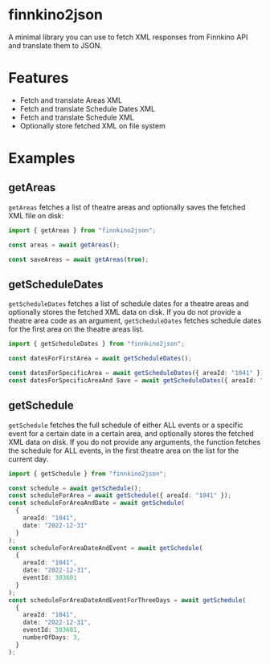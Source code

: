 # finnkino2json

A minimal library you can use to fetch XML responses from Finnkino API and translate them to JSON.

# Features

- Fetch and translate Areas XML
- Fetch and translate Schedule Dates XML
- Fetch and translate Schedule XML
- Optionally store fetched XML on file system

# Examples

## getAreas

`getAreas` fetches a list of theatre areas and optionally saves the fetched XML file on disk:

```typescript
import { getAreas } from "finnkino2json";

const areas = await getAreas();

const saveAreas = await getAreas(true);
```

## getScheduleDates

`getScheduleDates` fetches a list of schedule dates for a theatre areas and optionally stores the fetched XML data on disk. If you do not provide a theatre area code as an argument, `getScheduleDates` fetches schedule dates for the first area on the theatre areas list.

```typescript
import { getScheduleDates } from "finnkino2json";

const datesForFirstArea = await getScheduleDates();

const datesForSpecificArea = await getScheduleDates({ areaId: "1041" });
const datesForSpecificAreaAnd Save = await getScheduleDates({ areaId: "1041", storeXml: true })
```

## getSchedule

`getSchedule` fetches the full schedule of either ALL events or a specific event for a certain date in a certain area, and optionally stores the fetched XML data on disk. If you do not provide any arguments, the function fetches the schedule for ALL events, in the first theatre area on the list for the current day.

```typescript
import { getSchedule } from "finnkino2json";

const schedule = await getSchedule();
const scheduleForArea = await getSchedule({ areaId: "1041" });
const scheduleForAreaAndDate = await getSchedule(
  {
    areaId: "1041",
    date: "2022-12-31"
  }
);
const scheduleForAreaDateAndEvent = await getSchedule(
  {
    areaId: "1041",
    date: "2022-12-31",
    eventId: 303601
  }
);
const scheduleForAreaDateAndEventForThreeDays = await getSchedule(
  {
    areaId: "1041",
    date: "2022-12-31",
    eventId: 303601,
    numberOfDays: 3,
  }
);
```